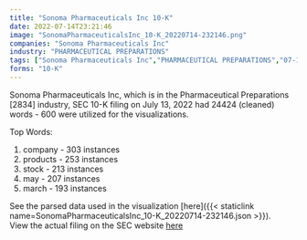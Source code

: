 ```yaml
---
title: "Sonoma Pharmaceuticals Inc 10-K"
date: 2022-07-14T23:21:46
image: "SonomaPharmaceuticalsInc_10-K_20220714-232146.png"
companies: "Sonoma Pharmaceuticals Inc"
industry: "PHARMACEUTICAL PREPARATIONS"
tags: ["Sonoma Pharmaceuticals Inc","PHARMACEUTICAL PREPARATIONS","07-13-2022","10-K"]
forms: "10-K"
---
```

Sonoma Pharmaceuticals Inc, which is in the Pharmaceutical Preparations [2834] industry, SEC 10-K filing on July 13, 2022 had 24424 (cleaned) words - 600 were utilized for the visualizations.

Top Words:
1. company - 303 instances
2. products - 253 instances
3. stock - 213 instances
4. may - 207 instances
5. march - 193 instances


See the parsed data used in the visualization [here]({{< staticlink name=SonomaPharmaceuticalsInc_10-K_20220714-232146.json >}}).  
View the actual filing on the SEC website [here](https://www.sec.gov/Archives/edgar/data/1367083/0001683168-22-004940.txt)